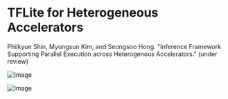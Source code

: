 # TFLite for Heterogeneous Accelerators

Philkyue Shin, Myungsun Kim, and Seongsoo Hong. "Inference Framework Supporting Parallel Execution across Heterogenous Accelerators." (under review)

![Image](https://github.com/user-attachments/assets/e2a016ff-ca6d-4432-a7ed-ea82299dde28)

![Image](https://github.com/user-attachments/assets/a68c18e9-c61e-4794-9a3b-6ddd082f72a6)
